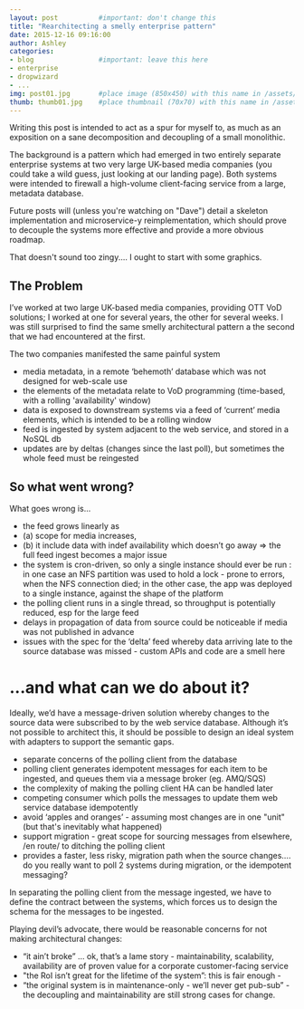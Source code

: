 ```yaml
---
layout: post          #important: don't change this
title: "Rearchitecting a smelly enterprise pattern"
date: 2015-12-16 09:16:00
author: Ashley
categories:
- blog                #important: leave this here
- enterprise
- dropwizard
- ...
img: post01.jpg       #place image (850x450) with this name in /assets/img/blog/
thumb: thumb01.jpg    #place thumbnail (70x70) with this name in /assets/img/blog/thumbs/
---
```


Writing this post is intended to act as a spur for myself to, as much as an exposition on a sane decomposition and decoupling of a small monolithic.

The background is a pattern which had emerged in two entirely separate enterprise systems at two very large UK-based media companies (you could take a wild guess, just looking at our landing page).
Both systems were intended to firewall a high-volume client-facing service from a large, metadata database.

Future posts will (unless you're watching on "Dave") detail a skeleton implementation and microservice-y reimplementation, which should prove to decouple the systems more effective and provide a more obvious roadmap.

That doesn't sound too zingy.... I ought to start with some graphics.

<!--more-->

## The Problem

I’ve worked at two large UK-based media companies, providing OTT VoD solutions; I worked at one for several years, the other for several weeks. I was still surprised to find the same smelly architectural pattern a the second that we had encountered at the first. 

The two companies manifested the same painful system

 * media metadata, in a remote ‘behemoth’ database which was not designed for web-scale use
  * the elements of the metadata relate to VoD programming (time-based, with a rolling 'availability' window)
 * data is exposed to downstream systems via a feed of ‘current’ media elements, which is intended to be a rolling window
 * feed is ingested by system adjacent to the web service, and stored in a NoSQL db
 * updates are by deltas (changes since the last poll), but sometimes the whole feed must be reingested

## So what went wrong?

What goes wrong is...

 * the feed grows linearly as
  * (a) scope for media increases, 
  * (b) it include data with indef availability which doesn’t go away
   => the full feed ingest becomes a major issue
 * the system is cron-driven, so only a single instance should ever be run : in one case an NFS partition was used to hold a lock - prone to errors, when the NFS connection died; in the other case, the app was deployed to a single instance, against the shape of the platform
 * the polling client runs in a single thread, so throughput is potentially reduced, esp for the large feed
 * delays in propagation of data from source could be noticeable if media was not published in advance
 * issues with the spec for the ‘delta’ feed whereby data arriving late to the source database was missed - custom APIs and code are a smell here

# ...and what can we do about it?

Ideally, we’d have a message-driven solution whereby changes to the source data were subscribed to by the web service database.
Although it’s not possible to architect this, it should be possible to design an ideal system with adapters to support the semantic gaps.

 * separate concerns of the polling client from the database
 * polling client generates idempotent messages for each item to be ingested, and queues them via a message broker (eg. AMQ/SQS)
 * the complexity of making the polling client HA can be handled later
 * competing consumer which polls the messages to update them web service database idempotently
 * avoid ‘apples and oranges’ - assuming most changes are in one "unit" (but that's inevitably what happened)
 * support migration - great scope for sourcing messages from elsewhere, /en route/ to ditching the polling client
 * provides a faster, less risky, migration path when the source changes…. do you really want to poll 2 systems during migration, or the idempotent messaging?
 
In separating the polling client from the message ingested, we have to define the contract between the systems, which forces us to design the schema for the messages to be ingested.

Playing devil’s advocate, there would be reasonable concerns for not making architectural changes:

 * “it ain’t broke” … ok, that’s a lame story - maintainability, scalability, availability are of proven value for a corporate customer-facing service
 * "the RoI isn’t great for the lifetime of the system”: this is fair enough -
 * “the original system is in maintenance-only - we’ll never get pub-sub” - the decoupling and maintainability are still strong cases for change.

